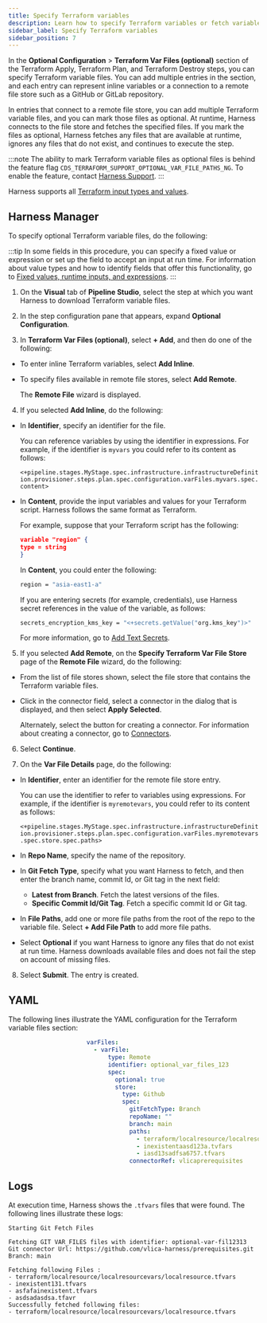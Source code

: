 ```yaml
---
title: Specify Terraform variables
description: Learn how to specify Terraform variables or fetch variable files in Terraform steps
sidebar_label: Specify Terraform variables
sidebar_position: 7
---
```


In the **Optional Configuration** > **Terraform Var Files (optional)** section of the Terraform Apply, Terraform Plan, and Terraform Destroy steps, you can specify Terraform variable files. You can add multiple entries in the section, and each entry can represent inline variables or a connection to a remote file store such as a GitHub or GitLab repository. 

In entries that connect to a remote file store, you can add multiple Terraform variable files, and you can mark those files as optional. At runtime, Harness connects to the file store and fetches the specified files. If you mark the files as optional, Harness fetches any files that are available at runtime, ignores any files that do not exist, and continues to execute the step.

:::note
The ability to mark Terraform variable files as optional files is behind the feature flag `CDS_TERRAFORM_SUPPORT_OPTIONAL_VAR_FILE_PATHS_NG`. To enable the feature, contact [Harness Support](mailto:support@harness.io).
:::

Harness supports all [Terraform input types and values](https://www.terraform.io/docs/language/expressions/types.html).

## Harness Manager
To specify optional Terraform variable files, do the following:

:::tip 
In some fields in this procedure, you can specify a fixed value or expression or set up the field to accept an input at run time. For information about value types and how to identify fields that offer this functionality, go to [Fixed values, runtime inputs, and expressions](/docs/platform/variables-and-expressions/runtime-inputs).
:::

1. On the **Visual** tab of **Pipeline Studio**, select the step at which you want Harness to download Terraform variable files.

2. In the step configuration pane that appears, expand **Optional Configuration**.

3. In **Terraform Var Files (optional)**, select **+ Add**, and then do one of the following:

  - To enter inline Terraform variables, select **Add Inline**.

  - To specify files available in remote file stores, select **Add Remote**.

    The **Remote File** wizard is displayed.

4. If you selected **Add Inline**, do the following:

  - In **Identifier**, specify an identifier for the file.

    You can reference variables by using the identifier in expressions. For example, if the identifier is `myvars` you could refer to its content as follows:

    `<+pipeline.stages.MyStage.spec.infrastructure.infrastructureDefinition.provisioner.steps.plan.spec.configuration.varFiles.myvars.spec.content>`

  - In **Content**, provide the input variables and values for your Terraform script. Harness follows the same format as Terraform.

    For example, suppose that your Terraform script has the following:

    ```json
    variable "region" {  
    type = string  
    }
    ```

    In **Content**, you could enter the following:

    ```bash
    region = "asia-east1-a"
    ```

    If you are entering secrets (for example, credentials), use Harness secret references in the value of the variable, as follows:

    ```bash
    secrets_encryption_kms_key = "<+secrets.getValue("org.kms_key")>"
    ```
    For more information, go to [Add Text Secrets](/docs/platform/secrets/add-use-text-secrets).

5. If you selected **Add Remote**, on the **Specify Terraform Var File Store** page of the **Remote File** wizard, do the following:

  - From the list of file stores shown, select the file store that contains the Terraform variable files.

  - Click in the connector field, select a connector in the dialog that is displayed, and then select **Apply Selected**. 
  
    Alternately, select the button for creating a connector. For information about creating a connector, go to [Connectors](/docs/category/connectors).

6. Select **Continue**.

7. On the **Var File Details** page, do the following:
 
  - In **Identifier**, enter an identifier for the remote file store entry. 

    You can use the identifier to refer to variables using expressions. For example, if the identifier is `myremotevars`, you could refer to its content as follows:

    `<+pipeline.stages.MyStage.spec.infrastructure.infrastructureDefinition.provisioner.steps.plan.spec.configuration.varFiles.myremotevars.spec.store.spec.paths>`

  - In **Repo Name**, specify the name of the repository.

  - In **Git Fetch Type**, specify what you want Harness to fetch, and then enter the branch name, commit Id, or Git tag in the next field:

    - **Latest from Branch**. Fetch the latest versions of the files.
    - **Specific Commit Id/Git Tag**. Fetch a specific commit Id or Git tag.

  - In **File Paths**, add one or more file paths from the root of the repo to the variable file. Select **+ Add File Path** to add more file paths.

  - Select **Optional** if you want Harness to ignore any files that do not exist at run time. Harness downloads available files and does not fail the step on account of missing files.

8. Select **Submit**. The entry is created.

## YAML

The following lines illustrate the YAML configuration for the Terraform variable files section:

```YAML
                      varFiles:
                        - varFile:
                            type: Remote
                            identifier: optional_var_files_123
                            spec:
                              optional: true
                              store:
                                type: Github
                                spec:
                                  gitFetchType: Branch
                                  repoName: ""
                                  branch: main
                                  paths:
                                    - terraform/localresource/localresourcevars/localresource.tfvars
                                    - inexistentaasd123a.tvfars
                                    - iasd13sadfsa6757.tfvars
                                  connectorRef: vlicaprerequisites
```

## Logs

At execution time, Harness shows the `.tfvars` files that were found. The following lines illustrate these logs:

```
Starting Git Fetch Files

Fetching GIT VAR_FILES files with identifier: optional-var-fil12313
Git connector Url: https://github.com/vlica-harness/prerequisites.git
Branch: main

Fetching following Files :
- terraform/localresource/localresourcevars/localresource.tfvars
- inexistent131.tfvars
- asfafainexistent.tfvars
- asdsadasdsa.tfavr
Successfully fetched following files:
- terraform/localresource/localresourcevars/localresource.tfvars
```